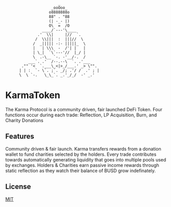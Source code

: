 
                           _
                        _ooOoo_
                       o8888888o
                       88" . "88
                       (| -_- |)
                       O\  =  /O
                    ____/`---'\____
                  .'  \\|     |//  `.
                 /  \\|||  :  |||//  \
                /  _||||| -:- |||||_  \
                |   | \\\  -  /'| |   |
                | \_|  `\`---'//  |_/ |
                \  .-\__ `-. -'__/-.  /
              ___`. .'  /--.--\  `. .'___
           ."" '<  `.___\_<|>_/___.' _> \"".
          | | :  `- \`. ;`. _/; .'/ /  .' ; |
          \  \ `-.   \_\_`. _.'_/_/  -' _.' 


# KarmaToken

The Karma Protocol is a community driven, fair launched DeFi Token. Four functions occur during each trade: Reflection, LP Acquisition, Burn, and Charity Donations

## Features

Community driven & fair launch. 
Karma transfers rewards from a donation wallet to fund charities selected by the holders.
Every trade contributes towards automatically generating liquidity that goes into multiple pools used by exchanges.
Holders & Charities earn passive income rewards through static reflection as they watch their balance of BUSD grow indefinately.

## License
[MIT](https://choosealicense.com/licenses/mit/)

